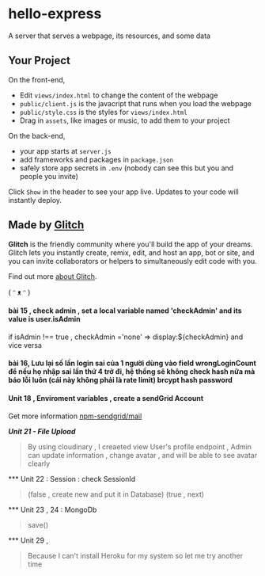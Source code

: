# hello-express

A server that serves a webpage, its resources, and some data


## Your Project

On the front-end,

- Edit `views/index.html` to change the content of the webpage
- `public/client.js` is the javacript that runs when you load the webpage
- `public/style.css` is the styles for `views/index.html`
- Drag in `assets`, like images or music, to add them to your project

On the back-end,

- your app starts at `server.js`
- add frameworks and packages in `package.json`
- safely store app secrets in `.env` (nobody can see this but you and people you invite)

Click `Show` in the header to see your app live. Updates to your code will instantly deploy.


## Made by [Glitch](https://glitch.com/)

**Glitch** is the friendly community where you'll build the app of your dreams. Glitch lets you instantly create, remix, edit, and host an app, bot or site, and you can invite collaborators or helpers to simultaneously edit code with you.

Find out more [about Glitch](https://glitch.com/about).

( ᵔ ᴥ ᵔ )

#### bài 15 , check admin ,  set a local variable named  'checkAdmin' and its value is user.isAdmin 
if isAdmin !== true , checkAdmin ='none' => display:${checkAdmin} and vice versa
#### bài 16, Lưu lại số lần login sai của 1 người dùng vào field wrongLoginCount để nếu họ nhập sai lần thứ 4 trở đi, hệ thống sẽ không check hash nữa mà báo lỗi luôn (cái này không phải là rate limit) brcypt hash password 

#### Unit 18 , Enviroment variables , create a sendGrid Account
Get more information [npm-sendgrid/mail](https://www.npmjs.com/package/@sendgrid/mail)

***Unit 21 - File Upload***
> By using cloudinary , I creaeted view User's profile endpoint , Admin can
> update information , change avatar , and will be able to see avatar clearly  

*** Unit 22 : Session : check SessionId 
> (false , create new and put it in Database)
> (true  , next)

*** Unit 23 , 24 : MongoDb
> save()

*** Unit 29 , 
> Because I can't install Heroku for my system 
> so let me try another time
